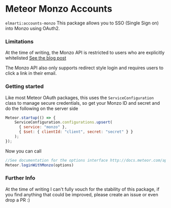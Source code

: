 # Meteor Monzo Accounts 
`elmarti:accounts-monzo`
This package allows you to SSO (Single Sign on) into Monzo using OAuth2.


### Limitations
At the time of writing, the Monzo API is restricted to users who are explicitly whitelisted [See the blog post](https://monzo.com/blog/2017/05/11/api-update/)

The Monzo API also only supports redirect style login and requires users to click a link in their email.

### Getting started
Like most Meteor OAuth packages, this uses the `ServiceConfiguration` class to manage secure credentials, so get your Monzo ID and secret and do the following on the server side

```JavaScript
Meteor.startup(() => {
    ServiceConfiguration.configurations.upsert(
      { service: "monzo" },
      { $set: { clientId: "client", secret: "secret" } }
    ); 
});

```
Now you can call

```JavaScript
//See documentation for the options interface http://docs.meteor.com/api/accounts.html#Meteor-loginWith<ExternalService>
Meteor.loginWithMonzo(options)

```

### Further Info
At the time of writing I can't fully vouch for the stability of this package, if you find anything that could be improved, please create an issue or even drop a PR :)